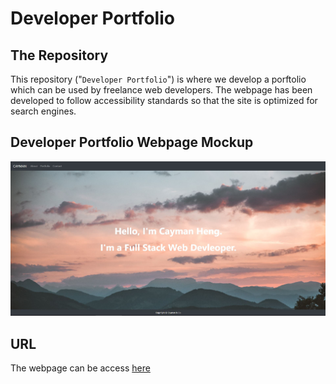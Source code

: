 # Developer Portfolio

## The Repository

This repository ("`Developer Portfolio`") is where we develop a porftolio which can be used by freelance web developers. The webpage has been developed to follow accessibility standards so that the site is optimized for search engines.

## Developer Portfolio Webpage Mockup

<p align="center">
  <img alt="Developer Portfolio" src="https://github.com/caymanh/developer-portfolio/blob/main/images/mock-up.JPG">
</p>

## URL
The webpage can be access [here](https://caymanh.github.io/developer-portfolio/)


